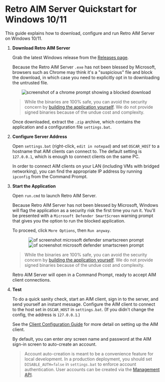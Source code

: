 # Retro AIM Server Quickstart for Windows 10/11

This guide explains how to download, configure and run Retro AIM Server on Windows 10/11.

1. **Download Retro AIM Server**

   Grab the latest Windows release from the [Releases page](https://github.com/mk6i/retro-aim-server/releases).

   Because the Retro AIM Server `.exe` has not been blessed by Microsoft, browsers such as Chrome may think it's a
   "suspicious" file and block the download, in which case you need to explicitly opt in to downloading the untrusted
   file.

    <p align="center">
      <img alt="screenshot of a chrome prompt showing a blocked download" src="https://github.com/mk6i/retro-aim-server/assets/2894330/6bf2fd79-0a42-48b2-a695-d777259a3603">
    </p>

   > While the binaries are 100% safe, you can avoid the security concern by [building the application yourself](./BUILD.md).
   We do not provide signed binaries because of the undue cost and complexity.

   Once downloaded, extract the `.zip` archive, which contains the application and a configuration file `settings.bat`.

2. **Configure Server Address**

   Open `settings.bat` (right-click, `edit in notepad`) and set `OSCAR_HOST` to a hostname that AIM clients can connect
   to. The default setting is `127.0.0.1`, which is enough to connect clients on the same PC.

   In order to connect AIM clients on your LAN (including VMs with bridged networking), you can find the appropriate IP
   address by running `ipconfig` from the Command Prompt.

3. **Start the Application**

   Open `run.cmd` to launch Retro AIM Server.

   Because Retro AIM Server has not been blessed by Microsoft, Windows will flag the application as a security risk the
   first time you run it. You'll be presented with a `Microsoft Defender SmartScreen` warning prompt that gives you the
   option to run the blocked application.

   To proceed, click `More Options`, then `Run anyway`.

    <p align="center">
      <img alt="of screenshot microsoft defender smartscreen prompt" src="https://github.com/mk6i/retro-aim-server/assets/2894330/9ab0966b-d5dd-4b70-ba16-483e5c458f89">
      <img alt="of screenshot microsoft defender smartscreen prompt" src="https://github.com/mk6i/retro-aim-server/assets/2894330/5d4106c6-0ce6-4d4f-9260-e9bbb777c770">
    </p>

   > While the binaries are 100% safe, you can avoid the security concern by [building the application yourself](./BUILD.md).
   We do not provide signed binaries because of the undue cost and complexity.

   Retro AIM Server will open in a Command Prompt, ready to accept AIM client connections.

4. **Test**

   To do a quick sanity check, start an AIM client, sign in to the server, and send yourself an instant message.
   Configure the AIM client to connect to the host set in `OSCAR_HOST` in `settings.bat`. (If you didn't change the
   config, the address is `127.0.0.1`.)

   See the [Client Configuration Guide](./CLIENT.md) for more detail on setting up the AIM client.

   By default, you can enter *any* screen name and password at the AIM sign-in screen to auto-create an account.

   > Account auto-creation is meant to be a convenience feature for local development. In a production deployment, you
   should set `DISABLE_AUTH=false` in `settings.bat` to enforce account authentication. User accounts can be created via
   the [Management API](../README.md#-management-api).
